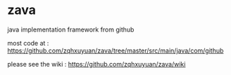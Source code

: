 zava
====

java implementation framework from github

most code at : https://github.com/zqhxuyuan/zava/tree/master/src/main/java/com/github

please see the wiki : https://github.com/zqhxuyuan/zava/wiki
